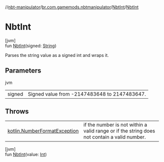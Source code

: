 //[nbt-manipulator](../../../index.md)/[br.com.gamemods.nbtmanipulator](../index.md)/[NbtInt](index.md)/[NbtInt](-nbt-int.md)

# NbtInt

[jvm]\
fun [NbtInt](-nbt-int.md)(signed: [String](https://kotlinlang.org/api/latest/jvm/stdlib/kotlin/-string/index.html))

Parses the string value as a signed int and wraps it.

## Parameters

jvm

| | |
|---|---|
| signed | Signed value from -2147483648 to 2147483647. |

## Throws

| | |
|---|---|
| [kotlin.NumberFormatException](https://kotlinlang.org/api/latest/jvm/stdlib/kotlin/-number-format-exception/index.html) | if the number is not within a valid range or if the string does not contain a valid number. |

[jvm]\
fun [NbtInt](-nbt-int.md)(value: [Int](https://kotlinlang.org/api/latest/jvm/stdlib/kotlin/-int/index.html))
